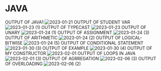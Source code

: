 # JAVA

OUTPUT OF JAVA1
![2023-01-21](https://user-images.githubusercontent.com/102512105/214052573-826359e8-6862-4098-97fb-f7b5c94110bb.png)
OUTPUT OF STUDENT VAR
![2023-01-23 (1)](https://user-images.githubusercontent.com/102512105/214054227-ecfb24e5-77f5-4db3-949d-38b640a3636e.png)
OUTPUT OF TYPECAST
![2023-01-23](https://user-images.githubusercontent.com/102512105/214056003-246a0889-e0d0-42a7-bb2e-cc704943a8a2.png)
OUTPUT OF UNARY
![2023-01-24 (1)](https://user-images.githubusercontent.com/102512105/214269990-67f2a04d-5288-4398-ace9-1b53399ee203.png)
OUTPUT OF ASSIGNMENT
![2023-01-24 (3)](https://user-images.githubusercontent.com/102512105/214279175-b39fbbc6-8afb-4e7f-9ae6-a5e4ed974005.png)
OUTPUT OF ARITHMETIC
![2023-01-24 (2)](https://user-images.githubusercontent.com/102512105/214279728-a9b04a2a-46fa-485b-aa1e-91e238840f00.png)
OUTPUT OF LOGICAL-BITWISE
![2023-01-24 (5)](https://user-images.githubusercontent.com/102512105/214350566-13b7c15c-f816-4678-8e97-ce5ed7947b94.png)
OUTPUT OF CONDITIONAL STATEMENT
![2023-01-30 (3)](https://user-images.githubusercontent.com/102512105/215475421-62758250-d6fe-4f35-b6b3-a73f033c7f32.png)
OUTPUT OF EXAMPLE
![2023-01-30 (4)](https://user-images.githubusercontent.com/102512105/215475773-5b39c19f-c089-4a09-abe4-4c4778c645d5.png)
OUTPUT OF MY CONSTRUCTOR
![2023-02-01](https://user-images.githubusercontent.com/102512105/216027780-94dc1e5c-0b96-4102-b530-921e99d371a4.png)
OUTPUT OF LOOPS IN JAVA
![2023-02-01 (3)](https://user-images.githubusercontent.com/102512105/216122016-9551d112-1fa8-4c3c-bdb4-a3c42ea243a9.png)
OUTPUT OF AGRREGATION
![2023-02-06 (3)](https://user-images.githubusercontent.com/102512105/217029041-cec0819c-e533-459d-854a-cfeb5d8ea723.png)
OUTPUT OF OVERLOADING
![2023-02-06 (2)](https://user-images.githubusercontent.com/102512105/217029544-08e490b6-e8fa-4ed9-860c-aa49dd5da5e8.png)









